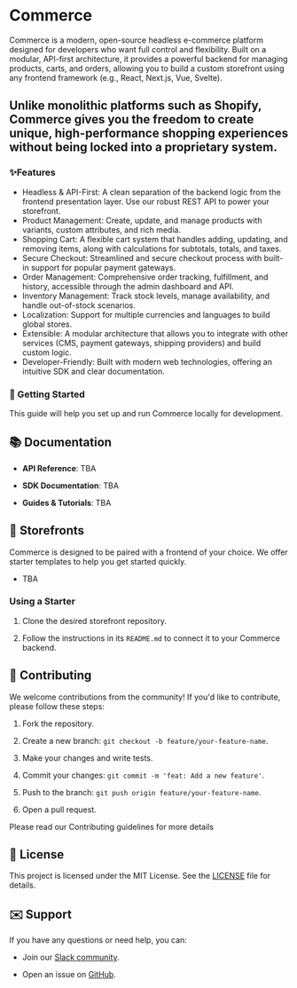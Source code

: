 # Commerce

Commerce is a modern, open-source headless e-commerce platform designed for developers who want full control and flexibility. Built on a modular, API-first architecture, it provides a powerful backend for managing products, carts, and orders, allowing you to build a custom storefront using any frontend framework (e.g., React, Next.js, Vue, Svelte).

Unlike monolithic platforms such as Shopify, Commerce gives you the freedom to create unique, high-performance shopping experiences without being locked into a proprietary system.
---
### ✨Features
- Headless & API-First: A clean separation of the backend logic from the frontend presentation layer. Use our robust REST API to power your storefront.
- Product Management: Create, update, and manage products with variants, custom attributes, and rich media.
- Shopping Cart: A flexible cart system that handles adding, updating, and removing items, along with calculations for subtotals, totals, and taxes.
- Secure Checkout: Streamlined and secure checkout process with built-in support for popular payment gateways.
- Order Management: Comprehensive order tracking, fulfillment, and history, accessible through the admin dashboard and API.
- Inventory Management: Track stock levels, manage availability, and handle out-of-stock scenarios.
- Localization: Support for multiple currencies and languages to build global stores.
- Extensible: A modular architecture that allows you to integrate with other services (CMS, payment gateways, shipping providers) and build custom logic.
- Developer-Friendly: Built with modern web technologies, offering an intuitive SDK and clear documentation.

### 🚀 Getting Started

This guide will help you set up and run Commerce locally for development.

## 📚 Documentation

-   **API Reference**: TBA
    
-   **SDK Documentation**: TBA
    
-   **Guides & Tutorials**: TBA
    

## 🎨 Storefronts

Commerce is designed to be paired with a frontend of your choice. We offer starter templates to help you get started quickly.
- TBA
    

### Using a Starter

1.  Clone the desired storefront repository.
    
2.  Follow the instructions in its `README.md` to connect it to your Commerce backend.
    

## 🤝 Contributing

We welcome contributions from the community! If you'd like to contribute, please follow these steps:

1.  Fork the repository.
    
2.  Create a new branch: `git checkout -b feature/your-feature-name`.
    
3.  Make your changes and write tests.
    
4.  Commit your changes: `git commit -m 'feat: Add a new feature'`.
    
5.  Push to the branch: `git push origin feature/your-feature-name`.
    
6.  Open a pull request.
    

Please read our Contributing guidelines for more details

## 📄 License

This project is licensed under the MIT License. See the [LICENSE](#) file for details.

## ✉️ Support

If you have any questions or need help, you can:

-   Join our [Slack community](#).
    
-   Open an issue on [GitHub](#).